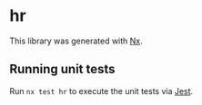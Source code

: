 # hr

This library was generated with [Nx](https://nx.dev).

## Running unit tests

Run `nx test hr` to execute the unit tests via [Jest](https://jestjs.io).
